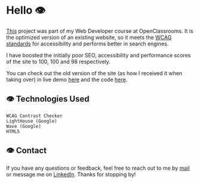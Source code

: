 # Hello 👁️
[This](https://voidermalie.github.io/panthera_new) project was part of my Web Developer course at OpenClassrooms. It is the optimized version of an existing website, so it meets the [WCAG standards](https://www.w3.org/TR/WCAG21/) for accessibility and performs better in search engines.

I have boosted the initially poor SEO, accessibility and performance scores of the site to 100, 100 and 98 respectively.

You can check out the old version of the site (as how I received it when taking over) in live demo [here](https://voidermalie.github.io/panthera_old) and the code [here](https://github.com/voidermalie/panthera_old).

## 👁️ Technologies Used
    WCAG Contrast Checker
    LightHouse (Google)
    Wave (Google)
    HTML5
    

## 👁️ Contact

If you have any questions or feedback, feel free to reach out to me by [mail](fannylestar@icloud.com) or message me on [LinkedIn](www.linkedin.com/in/fannilestar). Thanks for stopping by! 
